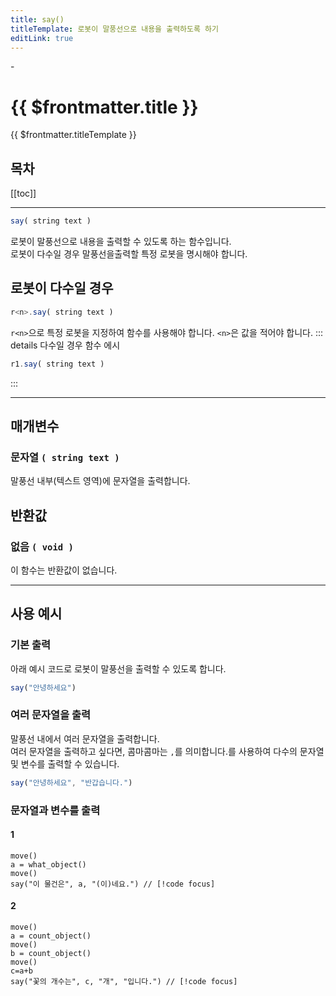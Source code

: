 ```yaml
---
title: say()
titleTemplate: 로봇이 말풍선으로 내용을 출력하도록 하기
editLink: true
---
```

<Badge type="info" text="함수" /><Badge type="tip" text="기본" /> - <Badge type="info" text="출력" />

# {{ $frontmatter.title }}
{{ $frontmatter.titleTemplate }}
## 목차
[[toc]]
***
```javascript
say( string text )
```
로봇이 말풍선으로 내용을 출력할 수 있도록 하는 함수입니다.\
로봇이 다수일 경우 말풍선을출력할 특정 로봇을 명시해야 합니다.
## 로봇이 다수일 경우
```javascript
r<n>.say( string text )
```
```r<n>```으로 특정 로봇을 지정하여 함수를 사용해야 합니다.
```<n>```은 값을 적어야 합니다.
::: details 다수일 경우 함수 에시
```javascript
r1.say( string text )
```
:::

***
## 매개변수
### **문자열 ```( string text )```**
말풍선 내부(텍스트 영역)에 문자열을 출력합니다.
## 반환값
### **없음 ```( void )```**
이 함수는 반환값이 없습니다.
***

## 사용 예시
### 기본 출력
아래 예시 코드로 로봇이 말풍선을 출력할 수 있도록 합니다.
```javascript
say("안녕하세요")
```
### 여러 문자열을 출력
말풍선 내에서 여러 문자열을 출력합니다.\
여러 문자열을 출력하고 싶다면, <span class="tooltip">콤마<span class="tooltip-text">콤마는 `,`를 의미합니다.</span></span>를 사용하여 다수의 문자열 및 변수를 출력할 수 있습니다.
```javascript
say("안녕하세요", "반갑습니다.")
```
### 문자열과 변수를 출력
#### 1
```javascript{4}
move()
a = what_object()
move()
say("이 물건은", a, "(이)네요.") // [!code focus]
```
#### 2
```javascript{7}
move()
a = count_object()
move()
b = count_object()
move()
c=a+b
say("꽃의 개수는", c, "개", "입니다.") // [!code focus]
```